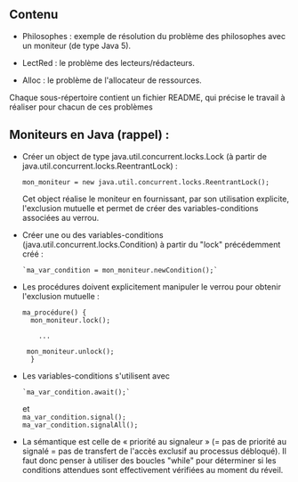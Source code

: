 Contenu
------

- Philosophes : exemple de résolution du problème des philosophes avec un moniteur (de type Java 5).

- LectRed : le problème des lecteurs/rédacteurs.

- Alloc : le problème de l'allocateur de ressources.

Chaque sous-répertoire contient un fichier README, qui précise le travail à réaliser pour chacun de ces problèmes

Moniteurs en Java (rappel) :
--------------------

 - Créer un object de type java.util.concurrent.locks.Lock
   (à partir de java.util.concurrent.locks.ReentrantLock) :
   
      `mon_moniteur = new java.util.concurrent.locks.ReentrantLock();`
      
   Cet object réalise le moniteur en fournissant, par son utilisation
   explicite, l'exclusion mutuelle et permet de créer des
   variables-conditions associées au verrou.

 - Créer une ou des variables-conditions (java.util.concurrent.locks.Condition)
   à partir du "lock" précédemment créé :
   
       `ma_var_condition = mon_moniteur.newCondition();`

 - Les procédures doivent explicitement manipuler le verrou pour obtenir
   l'exclusion mutuelle :
   
    `ma_procédure() {`   
    `  mon_moniteur.lock();`     
       
    `     ...           `
    
    `  mon_moniteur.unlock(); `         
    `  }`

 - Les variables-conditions s'utilisent avec
 
       `ma_var_condition.await();`     
   et  
       `ma_var_condition.signal();`      
       `ma_var_condition.signalAll();`
   
 - La sémantique est celle de « priorité au signaleur » (= pas de priorité
   au signalé = pas de transfert de l'accès exclusif au processus débloqué).
   Il faut donc penser à utiliser des boucles "while" pour déterminer si les conditions 
   attendues sont effectivement vérifiées au moment du réveil.
